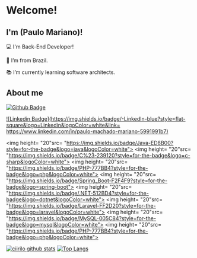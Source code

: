 # Welcome!

## I'm (Paulo Mariano)!

:computer: I'm Back-End Developer!

:house_with_garden: I’m from Brazil.

:books: I’m currently learning software architects.

## About me

[![Github Badge](https://img.shields.io/badge/-Github-000?style=flat-square&logo=Github&logoColor=white&link=https://github.com/ciirilo)](https://github.com/ciirilo)

[![Linkedin Badge](https://img.shields.io/badge/-LinkedIn-blue?style=flat-square&logo=Linkedin&logoColor=white&link= https://www.linkedin.com/in/paulo-machado-mariano-5991991b7)](https://www.linkedin.com/in/paulo-machado-mariano-5991991b7)

<img height= "20"src= "https://img.shields.io/badge/Java-ED8B00?style=for-the-badge&logo=java&logoColor=white">
<img height= "20"src= "https://img.shields.io/badge/C%23-239120?style=for-the-badge&logo=c-sharp&logoColor=white">
<img height= "20"src= "https://img.shields.io/badge/PHP-777BB4?style=for-the-badge&logo=php&logoColor=white">
<img height= "20"src= "https://img.shields.io/badge/Spring_Boot-F2F4F9?style=for-the-badge&logo=spring-boot">
<img height= "20"src= "https://img.shields.io/badge/.NET-512BD4?style=for-the-badge&logo=dotnet&logoColor=white">
<img height= "20"src= "https://img.shields.io/badge/Laravel-FF2D20?style=for-the-badge&logo=laravel&logoColor=white">
<img height= "20"src= "https://img.shields.io/badge/MySQL-005C84?style=for-the-badge&logo=mysql&logoColor=white">
<img height= "20"src= "https://img.shields.io/badge/PHP-777BB4?style=for-the-badge&logo=php&logoColor=white">


[![ciirilo github stats](https://github-readme-stats.vercel.app/api?username=ciirilo&count_private=true&show_icons=true&theme=radical&hide_rank=true&include_all_commits=true)](https://github.com/ciirilo/github-readme-stats)
[![Top Langs](https://github-readme-stats.vercel.app/api/top-langs/?username=ciirilo&layout=compact&theme=radical)](https://github.com/ciirilo/github-readme-stats)
